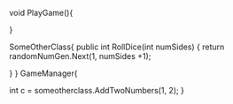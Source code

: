 void PlayGame(){




}



SomeOtherClass{
public int RollDice(int numSides)
{
	return randomNumGen.Next(1, numSides +1);
	
}
}
GameManager{

int c = someotherclass.AddTwoNumbers(1, 2);
}